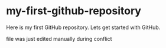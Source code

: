 # my-first-github-repository
Here is my first GitHub repository. Lets get started with GitHub.

file was just edited manually during conflict